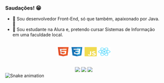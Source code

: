 ### Saudações! 😁

- 🔭 Sou desenvolvedor Front-End, só que também, apaixonado por Java. 😬
- 📖 Sou estudante na Alura e, pretendo cursar Sistemas de Informação em uma faculdade local. 

<div align="center" style="display: inline_block"><br>
  <img align="center" alt="Bernardo-HTML" height="30" width="40" src="https://raw.githubusercontent.com/devicons/devicon/master/icons/html5/html5-original.svg">
  <img align="center" alt="Bernardo-CSS" height="30" width="40" src="https://raw.githubusercontent.com/devicons/devicon/master/icons/css3/css3-original.svg">
  <img align="center" alt="Bernardo-Js" height="30" width="40" src="https://raw.githubusercontent.com/devicons/devicon/master/icons/javascript/javascript-plain.svg">
  <img align="center" alt="Bernardo-React" height="30" width="40" src="https://raw.githubusercontent.com/devicons/devicon/master/icons/react/react-original.svg">
</div>


  
<div align="center"><br><br>
  <a href="https://instagram.com/bernardo.smf" target="_blank"><img src="https://img.shields.io/badge/-Instagram-%23E4405F?style=for-the-badge&logo=instagram&logoColor=white" target="_blank"></a>
  <a href = "mailto:bernardofelicio31@gmail.com"><img src="https://img.shields.io/badge/-Gmail-%23333?style=for-the-badge&logo=gmail&logoColor=white" target="_blank"></a>
  <a href="https://www.linkedin.com/in/bernardo-felicio-759aaa266/" target="_blank"><img src="https://img.shields.io/badge/-LinkedIn-%230077B5?style=for-the-badge&logo=linkedin&logoColor=white" target="_blank"></a> 
</div
  
![Snake animation](https://github.com/{{bernardosmf}}/{{bernardosmf}}/blob/output/github-contribution-grid-snake.svg)
